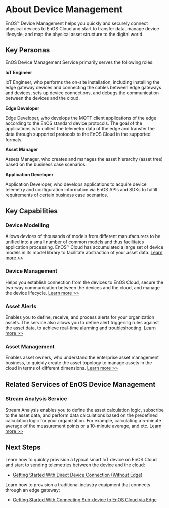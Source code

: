 # About Device Management

EnOS™ Device Management helps you quickly and securely connect physical devices to EnOS Cloud and start to transfer data, manage device lifecycle, and map the physical asset structure to the digital world.


## Key Personas

EnOS Device Management Service primarily serves the following roles:

**IoT Engineer**

IoT Engineer, who performs the on-site installation, including installing the edge gateway devices and connecting the cables between edge gateways and devices, sets up device connections, and debugs the communication between the devices and the cloud.

**Edge Developer**

Edge Developer, who develops the MQTT client applications of the edge according to the EnOS standard device protocols. The goal of the applications is to collect the telemetry data of the edge and transfer the data through supported protocols to the EnOS Cloud in the supported formats.

**Asset Manager**

Assets Manager, who creates and manages the asset hierarchy (asset tree) based on the business case scenarios.

**Application Developer**

Application Developer, who develops applications to acquire device telemetry and configuration information via EnOS APIs and SDKs to fulfill requirements of certain business case scenarios.


## Key Capabilities

### Device Modelling

Allows devices of thousands of models from different manufacturers to be unified into a small number of common models and thus facilitates application processing. EnOS™ Cloud has accumulated a large set of device models in its model library to facilitate abstraction of your asset data. [Learn more >>](model/model_overview)

### Device Management

Helps you establish connection from the devices to EnOS Cloud, secure the two-way communication between the devices and the cloud, and manage the device lifecycle. [Learn more >>](deviceconnection_overview)

### Asset Alerts

Enables you to define, receive, and process alerts for your organization assets. The service also allows you to define alert triggering rules against the asset data, to achieve real-time alarming and troubleshooting. [Learn more >>](https://www.envisioniot.com/docs/event-management/en/latest/alert_overview.html)

### Asset Management

Enables asset owners, who understand the enterprise asset management business, to quickly create the asset topology to manage assets in the cloud in terms of different dimensions. [Learn more >>](asset_tree/assettree_overview)


## Related Services of EnOS Device Management

### Stream Analysis Service

Stream Analysis enables you to define the asset calculation logic, subscribe to the asset data, and perform data calculations based on the predefined calculation logic for your organization. For example, calculating a 5-minute average of the measurement points or a 10-minute average, and etc. [Learn more >>](https://www.envisioniot.com/docs/online-data/en/latest/streaming_overview.html)


## Next Steps

Learn how to quickly provision a typical smart IoT device on EnOS Cloud and start to sending telemetries between the device and the cloud:

- [Getting Started With Direct Device Connection (Without Edge)](gettingstarted_device_connection)

Learn how to provision a traditional industry equipment that connects through an edge gateway:

- [Getting Started With Connecting Sub-device to EnOS Cloud via Edge](gettingstarted_edge_connection)
